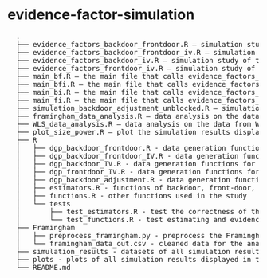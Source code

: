 # evidence-factor-simulation
<pre>
  .
  ├── evidence_factors_backdoor_frontdoor.R — simulation study of the hypothesis test using data generated by dgp_backdoor_frontdoor.R
  ├── evidence_factors_backdoor_frontdoor_iv.R — simulation study of the hypothesis test using data generated by dgp_backdoor_frontdoor_IV.R
  ├── evidence_factors_backdoor_iv.R — simulation study of the hypothesis test using data generated by dgp_backdoor_IV.R
  ├── evidence_factors_frontdoor_iv.R — simulation study of the hypothesis test using data generated by dgp_frontdoor_IV.R
  ├── main_bf.R — the main file that calls evidence_factors_backdoor_frontdoor.R to run all simulations for backdoor and front-door settings
  ├── main_bfi.R — the main file that calls evidence_factors_backdoor_frontdoor_iv.R to run all simulations for backdoor, front-door, and IV settings
  ├── main_bi.R — the main file that calls evidence_factors_backdoor_iv.R to run all simulations for backdoor and IV settings
  ├── main_fi.R — the main file that calls evidence_factors_frontdoor_iv.R to run all simulations for front-door and IV settings
  ├── simulation_backdoor_adjustment_unblocked.R — simulation study of the hypothesis test using data generated by dgp_backdoor_adjustment.R
  ├── framingham_data_analysis.R — data analysis on the data from Framingham Heart Study
  ├── WLS_data_analysis.R — data analysis on the data from Wisconsin Longitudinal Study
  ├── plot_size_power.R — plot the simulation results displayed in the paper
  ├── R                             
  │   ├── dgp_backdoor_frontdoor.R - data generation functions for the simulation study combining backdoor and front-door models 
  │   ├── dgp_backdoor_frontdoor_IV.R - data generation functions for the simulation study combining backdoor, front-door, and IV models
  │   ├── dgp_backdoor_IV.R - data generation functions for the simulation study combining backdoor and IV models
  │   ├── dgp_frontdoor_IV.R - data generation functions for the simulation study combining front-door and IV models
  │   ├── dgp_backdoor_adjustment.R - data generation functions for the simulation study combining three backdoor models with different adjustment sets
  │   ├── estimators.R - functions of backdoor, front-door, and IV asymptotic linear estimators
  │   ├── functions.R - other functions used in the study
  │   └── tests                
  │       ├── test_estimators.R - test the correctness of the functions in estimators.R 
  │       └── test_functions.R - test estimating and evidence factor functions in functions.R
  ├── Framingham  
  │   ├── preprocess_framingham.py - preprocess the Framingham Heart Study data
  │   └── framingham_data_out.csv - cleaned data for the analysis in the paper 
  ├── simulation_results - datasets of all simulation results described in the paper   
  ├── plots - plots of all simulation results displayed in the paper             
  └── README.md   
  
</pre>